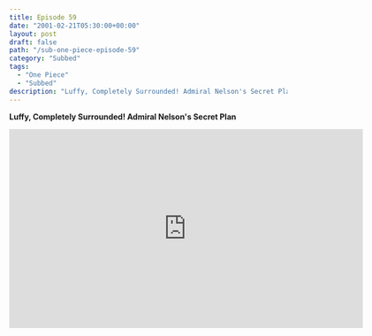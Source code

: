 ```yaml
---
title: Episode 59
date: "2001-02-21T05:30:00+00:00"
layout: post
draft: false
path: "/sub-one-piece-episode-59"
category: "Subbed"
tags:
  - "One Piece"
  - "Subbed"
description: "Luffy, Completely Surrounded! Admiral Nelson's Secret Plan"
---
```


**Luffy, Completely Surrounded! Admiral Nelson's Secret Plan**

<iframe width="640" height="360" src="https://www.rapidvideo.com/e/FX3BYL0T93" frameborder="0" marginwidth=0 marginheight=0 scrolling=no allowfullscreen></iframe>

